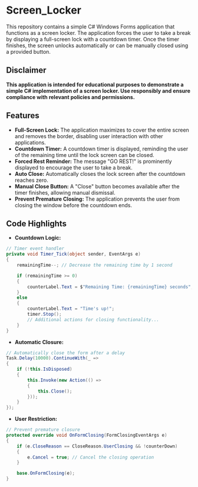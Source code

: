 # Screen_Locker
This repository contains a simple C# Windows Forms application that functions as a screen locker. The application forces the user to take a break by displaying a full-screen lock with a countdown timer. Once the timer finishes, the screen unlocks automatically or can be manually closed using a provided button.
## Disclaimer
**This application is intended for educational purposes to demonstrate a simple C# implementation of a screen locker. Use responsibly and ensure compliance with relevant policies and permissions.**
## Features
- **Full-Screen Lock:** The application maximizes to cover the entire screen and removes the border, disabling user interaction with other applications.
- **Countdown Timer:** A countdown timer is displayed, reminding the user of the remaining time until the lock screen can be closed.
- **Forced Rest Reminder:** The message "GO REST!" is prominently displayed to encourage the user to take a break.
- **Auto Close:** Automatically closes the lock screen after the countdown reaches zero.
- **Manual Close Button:** A "Close" button becomes available after the timer finishes, allowing manual dismissal.
- **Prevent Premature Closing:** The application prevents the user from closing the window before the countdown ends.
## Code Highlights
- **Countdown Logic:**  
```C#
// Timer event handler
private void Timer_Tick(object sender, EventArgs e)
{
    remainingTime--; // Decrease the remaining time by 1 second

    if (remainingTime >= 0)
    {
        counterLabel.Text = $"Remaining Time: {remainingTime} seconds";
    }
    else
    {
        counterLabel.Text = "Time's up!";
        timer.Stop();
        // Additional actions for closing functionality...
    }
}
```
- **Automatic Closure:**
```C#
// Automatically close the form after a delay
Task.Delay(10000).ContinueWith(_ =>
{
    if (!this.IsDisposed)
    {
        this.Invoke(new Action(() =>
        {
            this.Close();
        }));
    }
});
```
- **User Restriction:**
```C#
// Prevent premature closure
protected override void OnFormClosing(FormClosingEventArgs e)
{
    if (e.CloseReason == CloseReason.UserClosing && !counterDown)
    {
        e.Cancel = true; // Cancel the closing operation
    }

    base.OnFormClosing(e);
}
```

